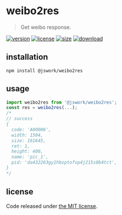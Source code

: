 # weibo2res
> Get weibo response.

[![version][version-image]][version-url]
[![license][license-image]][license-url]
[![size][size-image]][size-url]
[![download][download-image]][download-url]

## installation
```shell
npm install @jswork/weibo2res
```

## usage
```js
import weibo2res from '@jswork/weibo2res';
const res = weibo2res(...);
/*
// success
{
  code: 'A00006',
  width: 1504,
  size: 161645,
  ret: 1,
  height: 400,
  name: 'pic_1',
  pid: 'da432263gy1hbzptofvp4j215s0b4tct',
}
*/
```

## license
Code released under [the MIT license](https://github.com/afeiship/weibo2res/blob/master/LICENSE.txt).

[version-image]: https://img.shields.io/npm/v/@jswork/weibo2res
[version-url]: https://npmjs.org/package/@jswork/weibo2res

[license-image]: https://img.shields.io/npm/l/@jswork/weibo2res
[license-url]: https://github.com/afeiship/weibo2res/blob/master/LICENSE.txt

[size-image]: https://img.shields.io/bundlephobia/minzip/@jswork/weibo2res
[size-url]: https://github.com/afeiship/weibo2res/blob/master/dist/weibo2res.min.js

[download-image]: https://img.shields.io/npm/dm/@jswork/weibo2res
[download-url]: https://www.npmjs.com/package/@jswork/weibo2res
